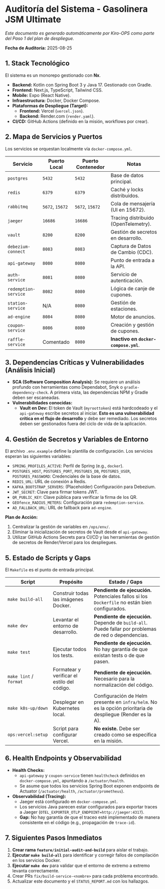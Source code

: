 # Auditoría del Sistema - Gasolinera JSM Ultimate

*Este documento es generado automáticamente por Kiro-OPS como parte del Paso 1 del plan de despliegue.*

**Fecha de Auditoría:** 2025-08-25

## 1. Stack Tecnológico

El sistema es un monorepo gestionado con **Nx**.

- **Backend:** Kotlin con Spring Boot 3 y Java 17. Gestionado con Gradle.
- **Frontend:** Next.js, TypeScript, Tailwind CSS.
- **Mobile:** Expo (React Native).
- **Infraestructura:** Docker, Docker Compose.
- **Plataformas de Despliegue (Target):**
  - **Frontend:** Vercel (`vercel.json`).
  - **Backend:** Render.com (`render.yaml`).
- **CI/CD:** GitHub Actions (definido en la misión, workflows por crear).

## 2. Mapa de Servicios y Puertos

Los servicios se orquestan localmente vía `docker-compose.yml`.

| Servicio             | Puerto Local | Puerto Contenedor | Notas                               |
| -------------------- | ------------ | ----------------- | ----------------------------------- |
| `postgres`           | `5432`       | `5432`            | Base de datos principal.            |
| `redis`              | `6379`       | `6379`            | Caché y locks distribuidos.         |
| `rabbitmq`           | `5672`, `15672` | `5672`, `15672`  | Cola de mensajería (UI en 15672).   |
| `jaeger`             | `16686`      | `16686`           | Tracing distribuido (OpenTelemetry).|
| `vault`              | `8200`       | `8200`            | Gestión de secretos en desarrollo.  |
| `debezium-connect`   | `8083`       | `8083`            | Captura de Datos de Cambio (CDC).   |
| `api-gateway`        | `8080`       | `8080`            | Punto de entrada a la API.          |
| `auth-service`       | `8081`       | `8080`            | Servicio de autenticación.          |
| `redemption-service` | `8082`       | `8080`            | Lógica de canje de cupones.         |
| `station-service`    | N/A          | `8080`            | Gestión de estaciones.              |
| `ad-engine`          | `8084`       | `8080`            | Motor de anuncios.                  |
| `coupon-service`     | `8086`       | `8080`            | Creación y gestión de cupones.      |
| `raffle-service`     | Comentado    | `8080`            | **Inactivo en `docker-compose.yml`**. |

## 3. Dependencias Críticas y Vulnerabilidades (Análisis Inicial)

- **SCA (Software Composition Analysis):** Se requiere un análisis profundo con herramientas como Dependabot, Snyk o `gradle-dependency-check`. A primera vista, las dependencias NPM y Gradle deben ser escaneadas.
- **Vulnerabilidades conocidas:**
  - **Vault en Dev:** El token de Vault (`myroottoken`) está hardcodeado y el `api-gateway` escribe secretos al iniciar. **Esto es una vulnerabilidad crítica en el flujo de desarrollo** y debe ser remediado. Los secretos deben ser gestionados fuera del ciclo de vida de la aplicación.

## 4. Gestión de Secretos y Variables de Entorno

El archivo `.env.example` define la plantilla de configuración. Los servicios esperan las siguientes variables:

- `SPRING_PROFILES_ACTIVE`: Perfil de Spring (e.g., `docker`).
- `POSTGRES_HOST`, `POSTGRES_PORT`, `POSTGRES_DB`, `POSTGRES_USER`, `POSTGRES_PASSWORD`: Credenciales de la base de datos.
- `REDIS_URL`: URL de conexión a Redis.
- `KAFKA_BOOTSTRAP_SERVERS`: (Placeholder) Configuración para Debezium.
- `JWT_SECRET`: Clave para firmar tokens JWT.
- `QR_PUBLIC_KEY`: Clave pública para verificar la firma de los QR.
- `GEOfence_RADIUS_METERS`: Configuración para `redemption-service`.
- `AD_FALLBACK_URL`: URL de fallback para `ad-engine`.

**Plan de Acción:**
1.  Centralizar la gestión de variables en `/ops/env/`.
2.  Eliminar la inicialización de secretos de Vault desde el `api-gateway`.
3.  Utilizar GitHub Actions Secrets para CI/CD y las herramientas de gestión de secretos de Render/Vercel para los despliegues.

## 5. Estado de Scripts y Gaps

El `Makefile` es el punto de entrada principal.

| Script              | Propósito                                      | Estado / Gaps                                                                                             |
| ------------------- | ---------------------------------------------- | --------------------------------------------------------------------------------------------------------- |
| `make build-all`    | Construir todas las imágenes Docker.           | **Pendiente de ejecución.** Potenciales fallos si los `Dockerfile` no están bien configurados.            |
| `make dev`          | Levantar el entorno de desarrollo.             | **Pendiente de ejecución.** Depende de `build-all`. Puede fallar por problemas de red o dependencias.     |
| `make test`         | Ejecutar todos los tests.                      | **Pendiente de ejecución.** No hay garantía de que existan tests o de que pasen.                          |
| `make lint` / `format` | Formatear y verificar el estilo del código.    | **Pendiente de ejecución.** Necesario para la normalización del código.                                   |
| `make k8s-up/down`  | Desplegar en Kubernetes local.                 | Configuración de Helm presente en `infra/helm`. No es la opción prioritaria de despliegue (Render es la A). |
| `ops:vercel:setup`  | Script para configurar Vercel.                 | **No existe.** Debe ser creado como se especifica en la misión.                                           |

## 6. Health Endpoints y Observabilidad

- **Health Checks:**
  - `api-gateway` y `coupon-service` tienen `healthcheck` definidos en `docker-compose.yml`, apuntando a `/actuator/health`.
  - Se asume que todos los servicios Spring Boot exponen endpoints de Actuator (`/actuator/health`, `/actuator/prometheus`).
- **Observabilidad (Tracing):**
  - Jaeger está configurado en `docker-compose.yml`.
  - Los servicios Java parecen estar configurados para exportar traces a Jaeger (`OTEL_EXPORTER_OTLP_ENDPOINT=http://jaeger:4317`).
  - **Gap:** No hay garantía de que el traceo esté implementado de manera consistente en el código (e.g., propagación de `trace-id`).

## 7. Siguientes Pasos Inmediatos

1.  **Crear rama `feature/initial-audit-and-build`** para aislar el trabajo.
2.  **Ejecutar `make build-all`** para identificar y corregir fallos de compilación en los servicios Docker.
3.  **Ejecutar `make dev`** para validar que el entorno de extremo a extremo levanta correctamente.
4.  Crear PRs `fix/build-service-<nombre>` para cada problema encontrado.
5.  Actualizar este documento y el `STATUS_REPORT.md` con los hallazgos.
